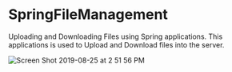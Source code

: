 # SpringFileManagement
Uploading and Downloading Files using Spring applications. This applications is used to Upload and Download files into the server.

![Screen Shot 2019-08-25 at 2 51 56 PM](https://user-images.githubusercontent.com/16411579/63654567-11b39580-c74a-11e9-93b0-271bfb577f82.png)


